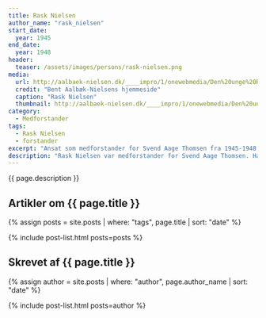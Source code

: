 ```yaml
---
title: Rask Nielsen
author_name: "rask_nielsen"
start_date: 
  year: 1945
end_date:
  year: 1948
header:
  teaser: /assets/images/persons/rask-nielsen.png
media: 
  url: http://aalbaek-nielsen.dk/____impro/1/onewebmedia/Den%20unge%20Rask%20Nielsen.jpg?etag=W%2F%222b07-58f8ca6a%22&sourceContentType=image%2Fjpeg&ignoreAspectRatio&resize=136%2B200&extract=0%2B0%2B136%2B200&quality=85
  credit: "Bent Aalbæk-Nielsens hjemmeside"
  caption: "Rask Nielsen"
  thumbnail: http://aalbaek-nielsen.dk/____impro/1/onewebmedia/Den%20unge%20Rask%20Nielsen.jpg?etag=W%2F%222b07-58f8ca6a%22&sourceContentType=image%2Fjpeg&ignoreAspectRatio&resize=136%2B200&extract=0%2B0%2B136%2B200&quality=85
category:
  - Medforstander
tags:
  - Rask Nielsen
  - forstander
excerpt: "Ansat som medforstander for Svend Aage Thomsen fra 1945-1948. Han kom fra en stilling som lærer på Ollerup Gymnastikhøjskole, som blev okkuperet af tyskerne. I 1948 tog Rask tilbage til Ollerup."
description: "Rask Nielsen var medforstander for Svend Aage Thomsen. Han kom fra en stilling som lærer på Ollerup Gymnastikhøjskole. Fra 1944 blev Ollerup Gymnastiskhøjskole også okkuperet af tyskerne. I 1948 tog Rask tilbage til Ollerup. Herfra var Svend Aage Nielsen godkendt som eneforstander."
---
```


{{ page.description }}

## Artikler om {{ page.title }}

{% assign posts = site.posts | where: "tags", page.title | sort: "date" %}

{% include post-list.html posts=posts %}

## Skrevet af {{ page.title }}

{% assign author = site.posts | where: "author", page.author_name | sort: "date" %}

{% include post-list.html posts=author %}
